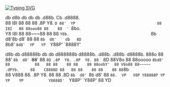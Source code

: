 [![Typing SVG](https://readme-typing-svg.demolab.com?font=Fira+Code&size=40&duration=5500&pause=2000&color=00F754&center=true&vCenter=true&width=435&height=60&lines=Hi+there+%F0%9F%91%8B;it+is+team+for+sec)](https://git.io/typing-svg)

db   d8b   db db   db  .d88b.  Cb .d8888.                                   
88   I8I   88 88   88 .8P  Y8. `D 88'  YP                                   
88   I8I   88 88ooo88 88    88  ' `8bo.                                     
Y8   I8I   88 88~~~88 88    88      `Y8b.                                   
`8b d8'8b d8' 88   88 `8b  d8'    db   8D                                   
 `8b8' `8d8'  YP   YP  `Y88P'     `8888Y'                                   
                                                                            
                                                                            
d8b   db d88888b db    db d888888b        d8888b.  .d88b.   .d88b.  d8888b. 
888o  88 88'     `8b  d8' `~~88~~'        88  `8D .8P  Y8. .8P  Y8. 88  `8D 
88V8o 88 88ooooo  `8bd8'     88           88   88 88    88 88    88 88oobY' 
88 V8o88 88~~~~~  .dPYb.     88    C8888D 88   88 88    88 88    88 88`8b   
88  V888 88.     .8P  Y8.    88           88  .8D `8b  d8' `8b  d8' 88 `88. 
VP   V8P Y88888P YP    YP    YP           Y8888D'  `Y88P'   `Y88P'  88   YD 
                                                                            
                                                                            
                                                                                                            
<!--

**Here are some ideas to get you started:**

🙋‍♀️ A short introduction - what is your organization all about?
🌈 Contribution guidelines - how can the community get involved?
👩‍💻 Useful resources - where can the community find your docs? Is there anything else the community should know?
🍿 Fun facts - what does your team eat for breakfast?
🧙 Remember, you can do mighty things with the power of [Markdown](https://docs.github.com/github/writing-on-github/getting-started-with-writing-and-formatting-on-github/basic-writing-and-formatting-syntax)
-->
